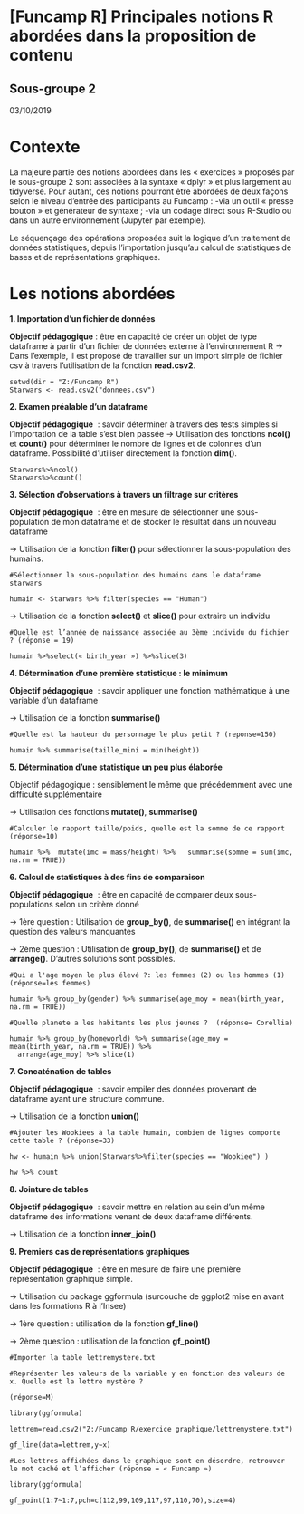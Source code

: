 # [Funcamp R] Principales notions R abordées dans la proposition de contenu 
## Sous-groupe 2
03/10/2019


# Contexte

La majeure partie des notions abordées dans les « exercices » proposés par le sous-groupe 2 sont associées à la syntaxe « dplyr » et plus largement au tidyverse. Pour autant, ces notions pourront être abordées de deux façons selon le niveau d’entrée des participants au Funcamp :
-via un outil « presse bouton » et générateur de syntaxe ;
-via un codage direct sous R-Studio ou dans un autre environnement (Jupyter par exemple).

Le séquençage des opérations proposées suit la logique d’un traitement de données statistiques, depuis l’importation jusqu’au calcul de statistiques de bases et de représentations graphiques.

# Les notions abordées

**1. Importation d’un fichier de données**

**Objectif pédagogique** : être en capacité de créer un objet de type dataframe à partir d’un fichier de données externe à l’environnement R
→ Dans l’exemple, il est proposé de travailler sur un import simple de fichier csv à travers l’utilisation de la fonction **read.csv2**.

	setwd(dir = "Z:/Funcamp R")
	Starwars <- read.csv2("donnees.csv")

**2. Examen préalable d’un dataframe**

**Objectif pédagogique**  : savoir déterminer à travers des tests simples si l’importation de la table s’est bien passée
→ Utilisation des fonctions **ncol()** et **count()** pour déterminer le nombre de lignes et de colonnes d’un dataframe. Possibilité d’utiliser directement la fonction **dim()**.

	Starwars%>%ncol()
	Starwars%>%count()

**3. Sélection d’observations à travers un filtrage sur critères**

**Objectif pédagogique**  : être en mesure de sélectionner une sous-population de mon dataframe et de stocker le résultat dans un nouveau dataframe

→ Utilisation de la fonction **filter()** pour sélectionner la sous-population des humains.

	#Sélectionner la sous-population des humains dans le dataframe starwars 

	humain <- Starwars %>% filter(species == "Human") 

→ Utilisation de la fonction **select()** et **slice()** pour extraire un individu

	#Quelle est l’année de naissance associée au 3ème individu du fichier ? (réponse = 19)

	humain %>%select(« birth_year ») %>%slice(3)


**4. Détermination d’une première statistique : le minimum**

**Objectif pédagogique**  : savoir appliquer une fonction mathématique à une variable d’un dataframe

→ Utilisation de la fonction **summarise()**

	#Quelle est la hauteur du personnage le plus petit ? (reponse=150)

	humain %>% summarise(taille_mini = min(height))

**5. Détermination d’une statistique un peu plus élaborée**

Objectif pédagogique : sensiblement le même que précédemment avec une difficulté supplémentaire

→ Utilisation des fonctions **mutate()**, **summarise()**

	#Calculer le rapport taille/poids, quelle est la somme de ce rapport (réponse=10) 

	humain %>%  mutate(imc = mass/height) %>%   summarise(somme = sum(imc, na.rm = TRUE))

**6. Calcul de statistiques à des fins de comparaison**

**Objectif pédagogique**  : être en capacité de comparer deux sous-populations selon un critère donné

→ 1ère question : Utilisation de **group_by()**, de **summarise()** en intégrant la question des valeurs manquantes 

→ 2ème question : Utilisation de **group_by()**, de **summarise()** et de **arrange()**. D’autres solutions sont possibles.

	#Qui a l'age moyen le plus élevé ?: les femmes (2) ou les hommes (1) (réponse=les femmes) 

	humain %>% group_by(gender) %>% summarise(age_moy = mean(birth_year, na.rm = TRUE))

	#Quelle planete a les habitants les plus jeunes ?  (réponse= Corellia) 

	humain %>% group_by(homeworld) %>% summarise(age_moy = mean(birth_year, na.rm = TRUE)) %>%
	  arrange(age_moy) %>% slice(1)

**7. Concaténation de tables**
    
**Objectif pédagogique**  : savoir empiler des données provenant de dataframe ayant une structure commune.

→ Utilisation de la fonction **union()**

	#Ajouter les Wookiees à la table humain, combien de lignes comporte cette table ? (réponse=33)

	hw <- humain %>% union(Starwars%>%filter(species == "Wookiee") ) 

	hw %>% count

**8. Jointure de tables**

**Objectif pédagogique**  : savoir mettre en relation au sein d’un même dataframe des informations venant de deux dataframe différents.

→ Utilisation de la fonction **inner_join()**


**9. Premiers cas de représentations graphiques**

**Objectif pédagogique**  : être en mesure de faire une première représentation graphique simple.

→ Utilisation du package ggformula (surcouche de ggplot2 mise en avant dans les formations R à l’Insee)

→ 1ère question : utilisation de la fonction **gf_line()**

→ 2ème question : utilisation de la fonction **gf_point()**

	#Importer la table lettremystere.txt

	#Représenter les valeurs de la variable y en fonction des valeurs de x. Quelle est la lettre mystère ? 
	
	(réponse=M)

	library(ggformula)

	lettrem=read.csv2("Z:/Funcamp R/exercice graphique/lettremystere.txt")

	gf_line(data=lettrem,y~x)

	#Les lettres affichées dans le graphique sont en désordre, retrouver le mot caché et l’afficher (réponse = « Funcamp »)

	library(ggformula)

	gf_point(1:7~1:7,pch=c(112,99,109,117,97,110,70),size=4)

